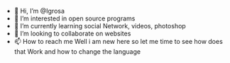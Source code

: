 - 👋 Hi, I’m @Igrosa
- 👀 I’m interested in open source programs
- 🌱 I’m currently learning social Network, videos, photoshop
- 💞️ I’m looking to collaborate on websites
- 📫 How to reach me Well i am new here so let me time to see how does that Work and how to change the language

<!---
Igrosa/Igrosa is a ✨ special ✨ repository because its `README.md` (this file) appears on your GitHub profile.
You can click the Preview link to take a look at your changes.
--->
